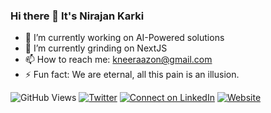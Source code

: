 ### Hi there 👋 It's Nirajan Karki
- 🔭 I’m currently working on AI-Powered solutions
- 🌱 I’m currently grinding on NextJS
- 📫 How to reach me: kneeraazon@gmail.com
- ⚡ Fun fact: We are eternal, all this pain is an illusion.

![GitHub Views](https://komarev.com/ghpvc/?username=kneeraazon01&label=Views&color=brightgreen&style=plastic)
[![Twitter](https://img.shields.io/badge/--twitter?label=Twitter&logo=Twitter&style=social)](https://twitter.com/kneeraazon)
[![Connect on LinkedIn](https://img.shields.io/badge/--linkedin?label=LinkedIn&logo=LinkedIn&style=social)](https://www.linkedin.com/in/kneeraazon/)
[![Website](https://img.shields.io/badge/Website-know%20more-blue)](https://kneeraazon.me)



